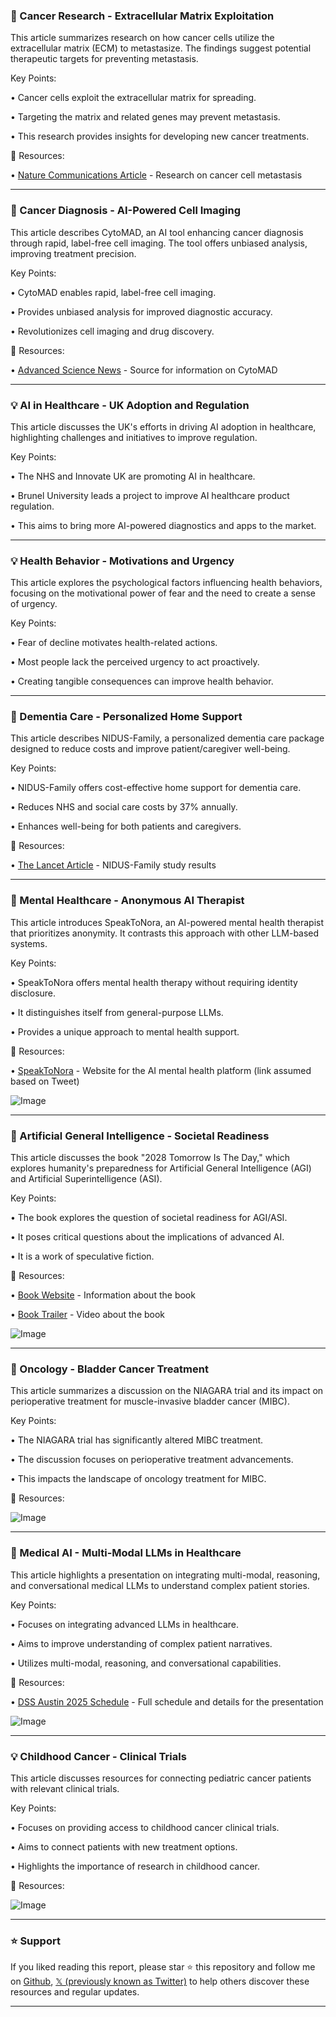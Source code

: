 ### 🤖 Cancer Research - Extracellular Matrix Exploitation

This article summarizes research on how cancer cells utilize the extracellular matrix (ECM) to metastasize.  The findings suggest potential therapeutic targets for preventing metastasis.

Key Points:

• Cancer cells exploit the extracellular matrix for spreading.


• Targeting the matrix and related genes may prevent metastasis.


• This research provides insights for developing new cancer treatments.


🔗 Resources:

• [Nature Communications Article](https://doi.org/g85dpw) - Research on cancer cell metastasis


---

### 🤖 Cancer Diagnosis - AI-Powered Cell Imaging

This article describes CytoMAD, an AI tool enhancing cancer diagnosis through rapid, label-free cell imaging.  The tool offers unbiased analysis, improving treatment precision.

Key Points:

• CytoMAD enables rapid, label-free cell imaging.


• Provides unbiased analysis for improved diagnostic accuracy.


• Revolutionizes cell imaging and drug discovery.


🔗 Resources:

• [Advanced Science News](https://www.advancedsciencenews.com/) -  Source for information on CytoMAD


---

### 💡 AI in Healthcare - UK Adoption and Regulation

This article discusses the UK's efforts in driving AI adoption in healthcare, highlighting challenges and initiatives to improve regulation.

Key Points:

• The NHS and Innovate UK are promoting AI in healthcare.


• Brunel University leads a project to improve AI healthcare product regulation.


• This aims to bring more AI-powered diagnostics and apps to the market.


---

### 💡 Health Behavior - Motivations and Urgency

This article explores the psychological factors influencing health behaviors, focusing on the motivational power of fear and the need to create a sense of urgency.

Key Points:

• Fear of decline motivates health-related actions.


• Most people lack the perceived urgency to act proactively.


•  Creating tangible consequences can improve health behavior.


---

### 🤖 Dementia Care - Personalized Home Support

This article describes NIDUS-Family, a personalized dementia care package designed to reduce costs and improve patient/caregiver well-being.

Key Points:

• NIDUS-Family offers cost-effective home support for dementia care.


• Reduces NHS and social care costs by 37% annually.


• Enhances well-being for both patients and caregivers.


🔗 Resources:

• [The Lancet Article](https://doi.org/g85d44) -  NIDUS-Family study results


---

### 🤖 Mental Healthcare - Anonymous AI Therapist

This article introduces SpeakToNora, an AI-powered mental health therapist that prioritizes anonymity.  It contrasts this approach with other LLM-based systems.

Key Points:

• SpeakToNora offers mental health therapy without requiring identity disclosure.


• It distinguishes itself from general-purpose LLMs.


•  Provides a unique approach to mental health support.


🔗 Resources:

• [SpeakToNora](https://speaktonora.com/) -  Website for the AI mental health platform (link assumed based on Tweet)

![Image](https://pbs.twimg.com/amplify_video_thumb/1882133559538040833/img/KsQNDZKadkPin_lh.jpg)


---

### 🤖 Artificial General Intelligence - Societal Readiness

This article discusses the book "2028 Tomorrow Is The Day," which explores humanity's preparedness for Artificial General Intelligence (AGI) and Artificial Superintelligence (ASI).

Key Points:

• The book explores the question of societal readiness for AGI/ASI.


• It poses critical questions about the implications of advanced AI.


• It is a work of speculative fiction.


🔗 Resources:

• [Book Website](http://2028tomorrowistheday.com) -  Information about the book

• [Book Trailer](https://youtube.com/watch?v=LDVJyJuXUMg&t=5s) - Video about the book

![Image](https://pbs.twimg.com/media/GjiOJZ6WwAA7lMz?format=jpg&name=small)


---

### 🤖 Oncology - Bladder Cancer Treatment

This article summarizes a discussion on the NIAGARA trial and its impact on perioperative treatment for muscle-invasive bladder cancer (MIBC).

Key Points:

• The NIAGARA trial has significantly altered MIBC treatment.


•  The discussion focuses on perioperative treatment advancements.


•  This impacts the landscape of oncology treatment for MIBC.


🔗 Resources:

![Image](https://pbs.twimg.com/ext_tw_video_thumb/1890805240557187072/pu/img/mw9HZeHvd2Q9cLdl.jpg)


---

### 🤖 Medical AI - Multi-Modal LLMs in Healthcare

This article highlights a presentation on integrating multi-modal, reasoning, and conversational medical LLMs to understand complex patient stories.

Key Points:

• Focuses on integrating advanced LLMs in healthcare.


• Aims to improve understanding of complex patient narratives.


• Utilizes multi-modal, reasoning, and conversational capabilities.


🔗 Resources:

• [DSS Austin 2025 Schedule](https://hubs.li/Q036Rxhk0) -  Full schedule and details for the presentation

![Image](https://pbs.twimg.com/media/Gj1kxNaXAAAiVuz?format=jpg&name=small)


---

### 💡 Childhood Cancer - Clinical Trials

This article discusses resources for connecting pediatric cancer patients with relevant clinical trials.

Key Points:

•  Focuses on providing access to childhood cancer clinical trials.


• Aims to connect patients with new treatment options.


•  Highlights the importance of research in childhood cancer.


🔗 Resources:

![Image](https://pbs.twimg.com/media/Gj1ftSCWsAACJSB?format=jpg&name=small)


---

### ⭐️ Support

If you liked reading this report, please star ⭐️ this repository and follow me on [Github](https://github.com/Drix10), [𝕏 (previously known as Twitter)](https://x.com/DRIX_10_) to help others discover these resources and regular updates.

---